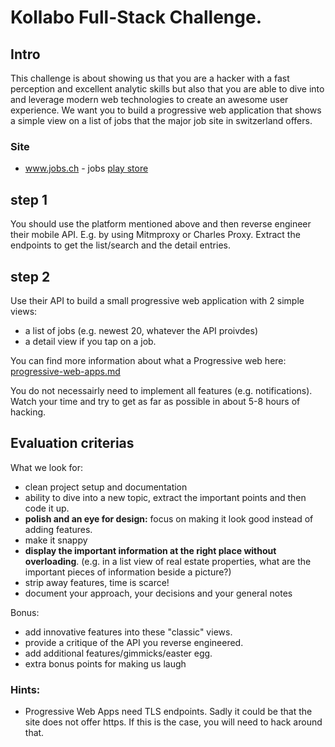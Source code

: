 # Kollabo Full-Stack Challenge.

## Intro 

This challenge is about showing us that you are a hacker with a fast perception and excellent analytic skills but also that you are able to dive into and leverage modern web technologies to create an awesome user experience.
We want you to build a progressive web application that shows a simple view on a list of jobs that the major job site in switzerland offers. 

### Site
- www.jobs.ch - jobs [play store](https://play.google.com/store/apps/details?id=com.iAgentur.jobsCh)

## step 1
You should use the platform mentioned above and then reverse engineer their mobile API.
E.g. by using Mitmproxy or Charles Proxy. 
Extract the endpoints to get the list/search and the detail entries.

## step 2
Use their API to build a small progressive web application with 2 simple views:

- a list of jobs (e.g. newest 20, whatever the API proivdes) 
- a detail view if you tap on a job.

You can find more information about what a Progressive web here: [progressive-web-apps.md](progressive-web-apps.md)

You do not necessairly need to implement all features (e.g. notifications). 
Watch your time and try to get as far as possible in about 5-8 hours of hacking.

## Evaluation criterias

What we look for:

- clean project setup and documentation
- ability to dive into a new topic, extract the important points and then code it up.
- **polish and an eye for design:** focus on making it look good instead of adding features.
- make it snappy 
- **display the important information at the right place without overloading**. (e.g. in a list view of real estate properties, what are the important pieces of information beside a picture?) 
- strip away features, time is scarce!
- document your approach, your decisions and your general notes

Bonus:
- add innovative features into these "classic" views.
- provide a critique of the API you reverse engineered.
- add additional features/gimmicks/easter egg.
- extra bonus points for making us laugh

### Hints: 
- Progressive Web Apps need TLS endpoints. Sadly it could be that the site does not offer https. If this is the case, you will need to hack around that.




